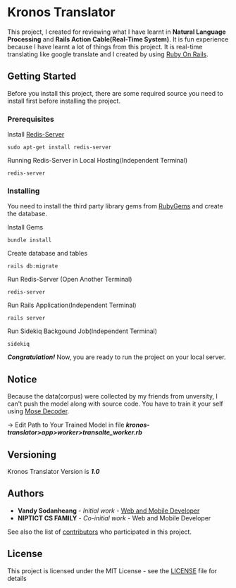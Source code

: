 # Kronos Translator

This project, I created for reviewing what I have learnt in **Natural Language Processing** and **Rails Action Cable(Real-Time System)**. It is fun experience because I have learnt a lot of things from this project. It is real-time translating like google translate and I created by using [Ruby On Rails](http://rubyonrails.org/).

## Getting Started

Before you install this project, there are some required source you need to install first before installing the project.

### Prerequisites

Install [Redis-Server](https://redis.io/)
```
sudo apt-get install redis-server
```

Running Redis-Server in Local Hosting(Independent Terminal)
```
redis-server
```

### Installing

You need to install the third party library gems from [RubyGems](https://rubygems.org/) and create the database.

Install Gems

```
bundle install
```

Create database and tables

```
rails db:migrate
```

Run Redis-Server (Open Another Terminal)

```
redis-server
```

Run Rails Application(Independent Terminal)

```
rails server
```

Run Sidekiq Backgound Job(Independent Terminal)

```
sidekiq
```

***Congratulation!*** Now, you are ready to run the project on your local server.

## Notice
Because the data(corpus) were collected by my friends from unversity, I can't push the model along with source code. You have to
train it your self using [Mose Decoder](http://www.statmt.org/moses/).

-> Edit Path to Your Trained Model in file ***kronos-translator>app>worker>transalte_worker.rb***

## Versioning

Kronos Translator Version is ***1.0***

## Authors

* **Vandy Sodanheang** - *Initial work* - [Web and Mobile Developer](https://www.linkedin.com/in/vandy-sodanheang-368410113/)
* **NIPTICT CS FAMILY** - *Co-initial work* - Web and Mobile Developer

See also the list of [contributors](https://github.com/Sodanheang/Kronos-Translator/contributors) who participated in this project.

## License

This project is licensed under the MIT License - see the [LICENSE](LICENSE) file for details
